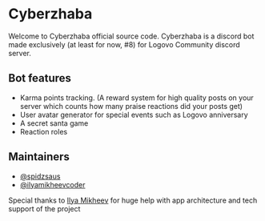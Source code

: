 # Cyberzhaba
Welcome to Cyberzhaba official source code. Cyberzhaba is a discord bot made exclusively (at least for now, #8) for Logovo Community discord server.
## Bot features
- Karma points tracking. (A reward system for high quality posts on your server which counts how many praise reactions did your posts get)
- User avatar generator for special events such as Logovo anniversary
- A secret santa game
- Reaction roles
## Maintainers
- [@spidzsaus](https://github.com/spidzsaus)
- [@ilyamikheevcoder](https://github.com/ilyamikheevcoder)

Special thanks to [Ilya Mikheev](https://github.com/ilyamikheevcoder) for huge help with app architecture and tech support of the project
